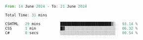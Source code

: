 <!--START_SECTION:waka-->

```rust
From: 14 June 2024 - To: 21 June 2024

Total Time: 31 mins

CSHTML   29 mins         ███████████████████████▒░   93.14 %
CSS      1 min           █▓░░░░░░░░░░░░░░░░░░░░░░░   06.32 %
C#       0 secs          ░░░░░░░░░░░░░░░░░░░░░░░░░   00.54 %
```

<!--END_SECTION:waka-->
